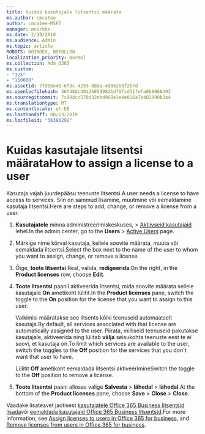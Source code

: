 ```yaml
---
title: Kuidas kasutajale litsentsi määrata
ms.author: cmcatee
author: cmcatee-MSFT
manager: mnirkhe
ms.date: 2/20/2018
ms.audience: Admin
ms.topic: article
ROBOTS: NOINDEX, NOFOLLOW
localization_priority: Normal
ms.collection: Adm_O365
ms.custom:
- "325"
- "150008"
ms.assetid: 7fd08e48-6f3c-4259-88da-4d06288f2b7d
ms.openlocfilehash: 46f48dc401268599821df0fcd51fefa0b8968493
ms.sourcegitcommit: 7c90dcc570d32ebd968e3e4e816a7b482890b3a4
ms.translationtype: MT
ms.contentlocale: et-EE
ms.lasthandoff: 08/13/2019
ms.locfileid: "36386292"
---
```

# <a name="how-to-assign-a-license-to-a-user"></a><span data-ttu-id="58e68-102">Kuidas kasutajale litsentsi määrata</span><span class="sxs-lookup"><span data-stu-id="58e68-102">How to assign a license to a user</span></span>

<span data-ttu-id="58e68-103">Kasutaja vajab juurdepääsu teenuste litsentsi.</span><span class="sxs-lookup"><span data-stu-id="58e68-103">A user needs a license to have access to services.</span></span> <span data-ttu-id="58e68-104">Siin on sammud lisamine, muutmine või eemaldamine kasutaja litsentsi.</span><span class="sxs-lookup"><span data-stu-id="58e68-104">Here are steps to add, change, or remove a license from a user.</span></span>
  
1. <span data-ttu-id="58e68-105">**Kasutajatele** minna administreerimiskeskuses, \> [Aktiivseid kasutajaid](https://go.microsoft.com/fwlink/p/?linkid=834822) lehel.</span><span class="sxs-lookup"><span data-stu-id="58e68-105">In the admin center, go to the **Users** \> [Active Users](https://go.microsoft.com/fwlink/p/?linkid=834822) page.</span></span>

2. <span data-ttu-id="58e68-106">Märkige nime kõrval kasutaja, kellele soovite määrata, muuta või eemaldada litsentsi.</span><span class="sxs-lookup"><span data-stu-id="58e68-106">Select the box next to the name of the user to whom you want to assign, change, or remove a license.</span></span>

3. <span data-ttu-id="58e68-107">Õige, **toote litsentsi** Real, valida, **redigeerida**.</span><span class="sxs-lookup"><span data-stu-id="58e68-107">On the right, in the **Product licenses** row, choose **Edit**.</span></span>

4. <span data-ttu-id="58e68-108">**Toote litsentsi** paanil aktiveerida litsentsi, mida soovite määrata sellele kasutajale **On** ametikoht lülitit.</span><span class="sxs-lookup"><span data-stu-id="58e68-108">In the **Product licenses** pane, switch the toggle to the **On** position for the license that you want to assign to this user.</span></span>

    <span data-ttu-id="58e68-109">Vaikimisi määratakse see litsents kõiki teenuseid automaatselt kasutaja.</span><span class="sxs-lookup"><span data-stu-id="58e68-109">By default, all services associated with that license are automatically assigned to the user.</span></span> <span data-ttu-id="58e68-110">Piirata, milliseid teenuseid pakutakse kasutajale, aktiveerida ning lülitab **välja** seisukohta teenuste eest te ei soovi, et kasutaja on.</span><span class="sxs-lookup"><span data-stu-id="58e68-110">To limit which services are available to the user, switch the toggles to the **Off** position for the services that you don't want that user to have.</span></span>

    <span data-ttu-id="58e68-111">Lülitit **Off** ametikoht eemaldada litsentsi aktiveerimine</span><span class="sxs-lookup"><span data-stu-id="58e68-111">Switch the toggle to the **Off** position to remove a license.</span></span>

5. <span data-ttu-id="58e68-112">**Toote litsentsi** paani allosas valige **Salvesta** \> **lähedal** \> **lähedal**.</span><span class="sxs-lookup"><span data-stu-id="58e68-112">At the bottom of the **Product licenses** pane, choose **Save** \> **Close** \> **Close**.</span></span>

<span data-ttu-id="58e68-113">Vaadake lisateavet jaotisest [kasutajatele Office 365 Business litsentsid lisada](https://docs.microsoft.com/en-us/office365/admin/subscriptions-and-billing/assign-licenses-to-users)või [eemaldada kasutajaid Office 365 Business litsentsid](https://docs.microsoft.com/en-us/office365/admin/subscriptions-and-billing/remove-licenses-from-users).</span><span class="sxs-lookup"><span data-stu-id="58e68-113">For more information, see [Assign licenses to users in Office 365 for business](https://docs.microsoft.com/en-us/office365/admin/subscriptions-and-billing/assign-licenses-to-users), and [Remove licenses from users in Office 365 for business](https://docs.microsoft.com/en-us/office365/admin/subscriptions-and-billing/remove-licenses-from-users).</span></span>